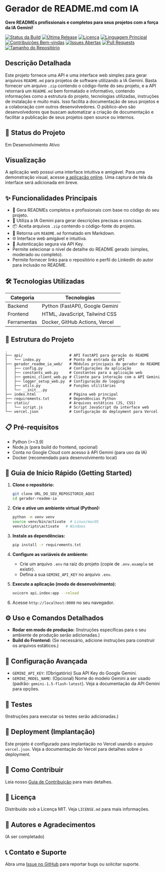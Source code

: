 # Gerador de README.md com IA

**Gere READMEs profissionais e completos para seus projetos com a força da IA Gemini!**

[![Status da Build](https://img.shields.io/github/actions/workflow/status/USUARIO/REPO/main.yml?branch=main&style=for-the-badge)](https://github.com/USUARIO/REPO/actions)
[![Última Release](https://img.shields.io/github/v/release/USUARIO/REPO?style=for-the-badge)](https://github.com/USUARIO/REPO/releases)
[![Licença](https://img.shields.io/github/license/USUARIO/REPO?style=for-the-badge)](LICENSE.md)
[![Linguagem Principal](https://img.shields.io/github/languages/top/USUARIO/REPO?style=for-the-badge)](https://github.com/USUARIO/REPO)
[![Contribuições Bem-vindas](https://img.shields.io/badge/contributions-welcome-brightgreen.svg?style=for-the-badge)](CONTRIBUTING.md)
[![Issues Abertas](https://img.shields.io/github/issues/USUARIO/REPO?style=for-the-badge)](https://github.com/USUARIO/REPO/issues)
[![Pull Requests](https://img.shields.io/github/issues-pr/USUARIO/REPO?style=for-the-badge)](https://github.com/USUARIO/REPO/pulls)
[![Tamanho do Repositório](https://img.shields.io/github/repo-size/USUARIO/REPO?style=for-the-badge)](https://github.com/USUARIO/REPO)


## Descrição Detalhada

Este projeto fornece uma API e uma interface web simples para gerar arquivos `README.md` para projetos de software utilizando a IA Gemini.  Basta fornecer um arquivo `.zip` contendo o código-fonte do seu projeto, e a API retornará um `README.md` bem formatado e informativo, contendo informações como a estrutura do projeto, tecnologias utilizadas, instruções de instalação e muito mais.  Isso facilita a documentação de seus projetos e a colaboração com outros desenvolvedores. O público-alvo são desenvolvedores que buscam automatizar a criação de documentação e facilitar a publicação de seus projetos open source ou internos.


## 🚧 Status do Projeto

Em Desenvolvimento Ativo


## Visualização

A aplicação web possui uma interface intuitiva e amigável.  Para uma demonstração visual, acesse [a aplicação online](URL_DA_APLICAÇÃO_ONLINE).  Uma captura de tela da interface será adicionada em breve.


## ✨ Funcionalidades Principais

- 🚀 Gera READMEs completos e profissionais com base no código do seu projeto.
- 🤖 Utiliza a IA Gemini para gerar descrições precisas e concisas.
- 📦 Aceita arquivos `.zip` contendo o código-fonte do projeto.
- 📄 Retorna um `README.md` formatado em Markdown.
- 🌐 Interface web amigável e intuitiva.
- 🔑 Autenticação segura via API Key.
- Permite selecionar o nível de detalhe do README gerado (simples, moderado ou completo).
- Permite fornecer links para o repositório e perfil do LinkedIn do autor para inclusão no README.


## 🛠️ Tecnologias Utilizadas

| Categoria  | Tecnologias                               |
|------------|-------------------------------------------|
| Backend    | Python (FastAPI), Google Gemini           |
| Frontend   | HTML, JavaScript, Tailwind CSS            |
| Ferramentas | Docker, GitHub Actions, Vercel            |


## 📂 Estrutura do Projeto

```
.
├── api/                     # API FastAPI para geração do README
│   └── index.py             # Ponto de entrada da API
├── gerador_readme_ia_web/   # Módulos principais do gerador de README
│   ├── config.py            # Configurações da aplicação
│   ├── constants_web.py     # Constantes para a aplicação web
│   ├── gemini_client_web.py # Cliente para interação com a API Gemini
│   ├── logger_setup_web.py  # Configuração de logging
│   ├── utils.py             # Funções utilitárias
│   └── __init__.py
├── index.html               # Página web principal
├── requirements.txt         # Dependências Python
├── static/                  # Arquivos estáticos (JS, CSS)
│   └── script.js            # Script JavaScript da interface web
└── vercel.json              # Configuração do deployment para Vercel
```


## 📋 Pré-requisitos

- Python (>=3.9)
- Node.js (para build do frontend, opcional)
- Conta no Google Cloud com acesso à API Gemini (para uso da IA)
- Docker (recomendado para desenvolvimento local)


## 🚀 Guia de Início Rápido (Getting Started)

1. **Clone o repositório:**
   ```bash
   git clone URL_DO_SEU_REPOSITORIO_AQUI
   cd gerador-readme-ia
   ```

2. **Crie e ative um ambiente virtual (Python):**
   ```bash
   python -m venv venv
   source venv/bin/activate  # Linux/macOS
   venv\Scripts\activate   # Windows
   ```

3. **Instale as dependências:**
   ```bash
   pip install -r requirements.txt
   ```

4. **Configure as variáveis de ambiente:**
    * Crie um arquivo `.env` na raiz do projeto (copie de `.env.example` se existir).
    * Defina a sua `GEMINI_API_KEY` no arquivo `.env`.

5. **Execute a aplicação (modo de desenvolvimento):**
   ```bash
   uvicorn api.index:app --reload
   ```

6. Acesse `http://localhost:8000` no seu navegador.


## ⚙️ Uso e Comandos Detalhados

- **Rodar em modo de produção:**  (Instruções específicas para o seu ambiente de produção serão adicionadas.)
- **Build do Frontend:** (Se necessário, adicione instruções para construir os arquivos estáticos.)


## 🔧 Configuração Avançada

- `GEMINI_API_KEY`: (Obrigatório) Sua API Key do Google Gemini.
- `GEMINI_MODEL_NAME`: (Opcional) Nome do modelo Gemini a ser usado (padrão: `gemini-1.5-flash-latest`).  Veja a documentação da API Gemini para opções.


## 🧪 Testes

(Instruções para executar os testes serão adicionadas.)


## 🚢 Deployment (Implantação)

Este projeto é configurado para implantação no Vercel usando o arquivo `vercel.json`. Veja a documentação do Vercel para detalhes sobre o deployment.


## 🤝 Como Contribuir

Leia nosso [Guia de Contribuição](CONTRIBUTING.md) para mais detalhes.


## 📜 Licença

Distribuído sob a Licença MIT. Veja `LICENSE.md` para mais informações.


## 👥 Autores e Agradecimentos

(A ser completado)


## 📞 Contato e Suporte

Abra uma [Issue no GitHub](URL_DO_REPOSITORIO/issues/new/choose) para reportar bugs ou solicitar suporte.

